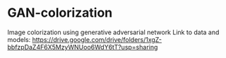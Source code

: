# GAN-colorization
Image colorization using generative adversarial network
Link to data and models:
https://drive.google.com/drive/folders/1xgZ-bbfzpDaZ4F6X5MzyWNUoo6WdY6tT?usp=sharing
